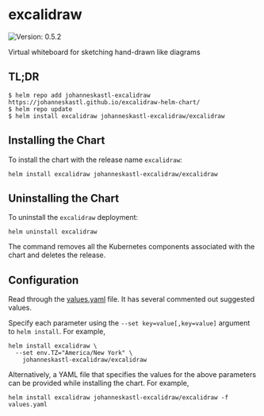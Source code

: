 # excalidraw

![Version: 0.5.2](https://img.shields.io/badge/Version-0.5.2-informational?style=flat-square)

Virtual whiteboard for sketching hand-drawn like diagrams

## TL;DR
```console
$ helm repo add johanneskastl-excalidraw https://johanneskastl.github.io/excalidraw-helm-chart/
$ helm repo update
$ helm install excalidraw johanneskastl-excalidraw/excalidraw
```

## Installing the Chart
To install the chart with the release name `excalidraw`:
```console
helm install excalidraw johanneskastl-excalidraw/excalidraw
```

## Uninstalling the Chart
To uninstall the `excalidraw` deployment:
```console
helm uninstall excalidraw
```
The command removes all the Kubernetes components associated with the chart and deletes the release.

## Configuration

Read through the [values.yaml](./values.yaml) file. It has several commented out suggested values.

Specify each parameter using the `--set key=value[,key=value]` argument to `helm install`. For example,
```console
helm install excalidraw \
  --set env.TZ="America/New York" \
    johanneskastl-excalidraw/excalidraw
```

Alternatively, a YAML file that specifies the values for the above parameters can be provided while installing the chart.
For example,
```console
helm install excalidraw johanneskastl-excalidraw/excalidraw -f values.yaml
```

